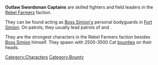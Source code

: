 **Outlaw Swordsman Captains** are skilled fighters and field leaders in
the [Rebel Farmers](Rebel_Farmers.md "wikilink") faction.

They can be found acting as [Boss Simion's](Boss_Simion.md "wikilink")
personal bodyguards in [Fort Simion](Fort_Simion.md "wikilink"). On
patrols, they usually lead patrols of [](Outlaw_Heavy.md) and [](Outlaw_Swordsman.md).

They are the strongest characters in the Rebel Farmers faction besides
[Boss Simion](Boss_Simion.md "wikilink") himself. They spawn with 2500-3500
Cat [bounties](Bounty.md "wikilink") on their heads.

[Category:Characters](Category:Characters "wikilink")
[Category:Bounty](Category:Bounty "wikilink")